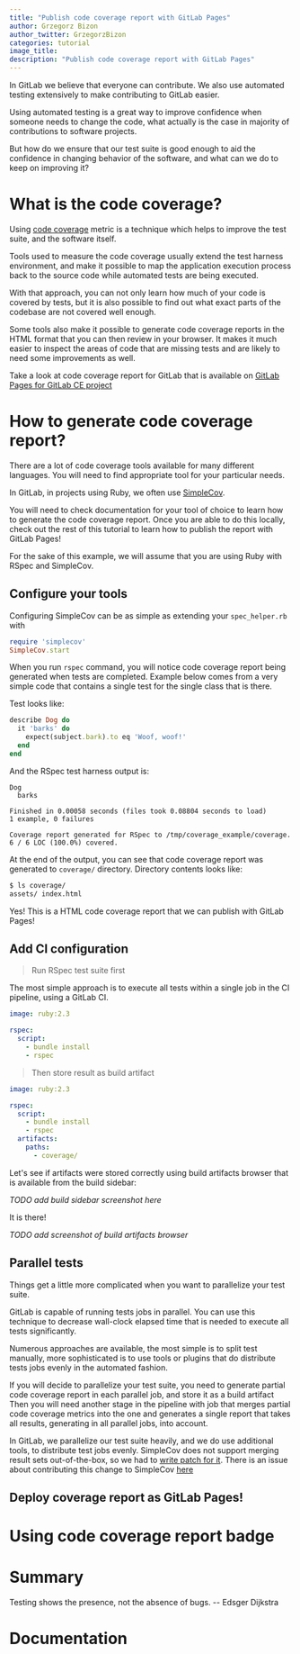 ```yaml
---
title: "Publish code coverage report with GitLab Pages"
author: Grzegorz Bizon
author_twitter: GrzegorzBizon
categories: tutorial
image_title: 
description: "Publish code coverage report with GitLab Pages"
---
```


In GitLab we believe that everyone can contribute. We also use automated
testing extensively to make contributing to GitLab easier.

Using automated testing is a great way to improve confidence when someone needs
to change the code, what actually is the case in majority of contributions to
software projects.

But how do we ensure that our test suite is good enough to aid the confidence
in changing behavior of the software, and what can we do to keep on improving it?

# What is the code coverage?

Using [code coverage](https://en.wikipedia.org/wiki/Code_coverage) metric is a
technique which helps to improve the test suite, and the software itself.

Tools used to measure the code coverage usually extend the test harness
environment, and make it possible to map the application execution process
back to the source code while automated tests are being executed.

With that approach, you can not only learn how much of your code is covered
by tests, but it is also possible to find out what exact parts of the codebase
are not covered well enough.

Some tools also make it possible to generate code coverage reports in the HTML
format that you can then review in your browser. It makes it  much easier to
inspect the areas of code that are missing tests and are likely to need some
improvements as well.

Take a look at code coverage report for GitLab that is available
on [GitLab Pages for GitLab CE project](http://gitlab-org.gitlab.io/gitlab-ce/coverage-ruby/)

# How to generate code coverage report?

There are a lot of code coverage tools available for many different languages.
You will need to find appropriate tool for your particular needs.

In GitLab, in projects using Ruby, we often use [SimpleCov](https://github.com/colszowka/simplecov).

You will need to check documentation for your tool of choice to learn how to
generate the code coverage report. Once you are able to do this locally,
check out the rest of this tutorial to learn how to publish the report with
GitLab Pages!

For the sake of this example, we will assume that you are using Ruby with RSpec
and SimpleCov.

## Configure your tools

Configuring SimpleCov can be as simple as extending your `spec_helper.rb` with

```ruby
require 'simplecov'
SimpleCov.start
```

When you run `rspec` command, you will notice code coverage report being
generated when tests are completed. Example below comes from a very simple
code that contains a single test for the single class that is there.

Test looks like:

```ruby
describe Dog do
  it 'barks' do
    expect(subject.bark).to eq 'Woof, woof!'
  end
end
```

And the RSpec test harness output is:

```text
Dog
  barks

Finished in 0.00058 seconds (files took 0.08804 seconds to load)
1 example, 0 failures

Coverage report generated for RSpec to /tmp/coverage_example/coverage. 6 / 6 LOC (100.0%) covered.
```

At the end of the output, you can see that code coverage report was generated
to `coverage/` directory. Directory contents looks like:

```bash
$ ls coverage/
assets/ index.html
```

Yes! This is a HTML code coverage report that we can publish with GitLab Pages!

## Add CI configuration

> Run RSpec test suite first

The most simple approach is to execute all tests within a single job in the
CI pipeline, using a GitLab CI.

```yaml
image: ruby:2.3

rspec:
  script:
    - bundle install
    - rspec
```

> Then store result as build artifact

```yaml
image: ruby:2.3

rspec:
  script:
    - bundle install
    - rspec
  artifacts:
    paths:
      - coverage/
```

Let's see if artifacts were stored correctly using build artifacts browser
that is available from the build sidebar:

_TODO add build sidebar screenshot here_

It is there!

_TODO add screenshot of build artifacts browser_

## Parallel tests

Things get a little more complicated when you want to parallelize your test
suite.

GitLab is capable of running tests jobs in parallel. You can use this technique
to decrease wall-clock elapsed time that is needed to execute all tests
significantly.

Numerous approaches are available, the most simple is to split test manually,
more sophisticated is to use tools or plugins that do distribute tests jobs
evenly in the automated fashion.

If you will decide to parallelize your test suite, you need to generate partial
code coverage report in each parallel job, and store it as a build artifact
Then you will need another stage in the pipeline with job that merges partial
code coverage metrics into the one and generates a single report that takes all
results, generating in all parallel jobs, into account.

In GitLab, we parallelize our test suite heavily, and we do use additional
tools, to distribute test jobs evenly. SimpleCov does not support merging
result sets out-of-the-box, so we had to [write patch for it](https://gitlab.com/gitlab-org/gitlab-ce/blob/master/scripts/merge-simplecov).
There is an issue about contributing this change to SimpleCov [here](https://gitlab.com/gitlab-org/gitlab-ce/issues/23717)

## Deploy coverage report as GitLab Pages!

# Using code coverage report badge

# Summary

Testing shows the presence, not the absence of bugs.
  -- Edsger Dijkstra

# Documentation
